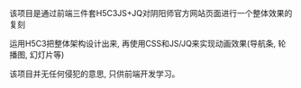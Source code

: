 该项目是通过前端三件套H5C3JS+JQ对阴阳师官方网站页面进行一个整体效果的复刻

运用H5C3把整体架构设计出来, 再使用CSS和JS/JQ来实现动画效果(导航条, 轮播图, 幻灯片等)

该项目并无任何侵犯的意思, 只供前端开发学习。
